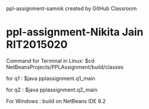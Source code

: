 ppl-assignment-samnik created by GitHub Classroom
# ppl-assignment-Nikita Jain RIT2015020

Command for Terminal in Linux:
  $cd NetBeansProjects/PPLAssignment/build/classes
  
  for q1 :     $java pplassignment.q1_main
  
  for q2 :     $java pplassignment.q2_main
  
  
  
  For Windows :
    build on NetBeans IDE 8.2
